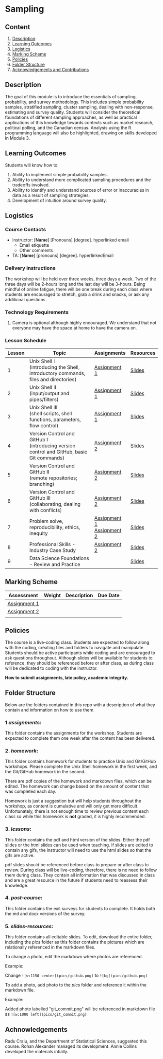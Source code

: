 # Sampling

## Content

1. [Description](https://github.com/UofT-DSI/sampling#description)
2. [Learning Outcomes](https://github.com/UofT-DSI/sampling#learning-outcomes)
3. [Logistics](https://github.com/UofT-DSI/sampling#logistics)
4. [Marking Scheme](https://github.com/UofT-DSI/sampling#marking-scheme)
5. [Policies](https://github.com/UofT-DSI/sampling#policies)
6. [Folder Structure](https://github.com/UofT-DSI/sampling#folder-structure)
7. [Acknowledgements and Contributions](https://github.com/UofT-DSI/sampling#acknowledgements-and-contributions)

## Description

The goal of this module is to introduce the essentials of sampling, probability, and survey methodology. This includes simple probability samples, stratified sampling, cluster sampling, dealing with non-response, estimating and survey quality. Students will consider the theoretical foundations of different sampling approaches, as well as practical applications of this knowledge towards contexts such as market research, political polling, and the Canadian census. Analysis using the R programming language will also be highlighted, drawing on skills developed in Module 3.

## Learning Outcomes
Students will know how to:

1. Ability to implement simple probability samples.
2. Ability to understand more complicated sampling procedures and the tradeoffs involved.
3. Ability to identify and understand sources of error or inaccuracies in data as a result of sampling strategies.
4. Development of intuition around survey quality.

## Logistics

### Course Contacts
* Instructor: [**Name**] [Pronouns] [degree]. hyperlinked email
  * Email etiquette
  * Other comments 
* TA: [**Name**] [pronouns] [degree]. hyperlinkedEmail

### Delivery instructions
The workshop will be held over three weeks, three days a week. Two of the three days will be 2-hours long and the last day will be 3-hours. Being mindful of online fatigue, there will be one break during each class where students are encouraged to stretch, grab a drink and snacks, or ask any additional questions.

### Technology Requirements
1. Camera is optional although highly encouraged. We understand that not everyone may have the space at home to have the camera on.


### Lesson Schedule
| Lesson | Topic                                                                                        | Assignments      | Resources  |
|--------|----------------------------------------------------------------------------------------------|------------------|------------|
| 1      | Unix Shell I <br>(introducing the Shell, introductory commands, files and directories)       | [Assignment 1]() | [Slides]() |
| 2      | Unix Shell II<br>(input/output and pipes/filters)                                            | [Assignment 1]() | [Slides]() |
| 3      | Unix Shell III<br>(shell scripts, shell functions, parameters, flow control)                 | [Assignment 1]() | [Slides]() |
| 4      | Version Control and GitHub I<br>(introducing version control and GitHub, basic Git commands) | [Assignment 2]() | [Slides]() |
| 5      | Version Control and GitHub II<br>(remote repositories; branching)                            | [Assignment 2]() | [Slides]() |
| 6      | Version Control and GitHub III <br>(collaborating, dealing with conflicts)                   | [Assignment 2]() | [Slides]() |
| 7      | Problem solve, reproducibility, ethics, inequity                                             | [Assignment 1]() <br> [Assignment 2]() | [Slides]() |
| 8      | Professional Skills - Industry Case Study                                                    | [Assignment 2]() | [Slides]() |
| 9      | Data Science Foundations - Review and Practice                                               |                  | [Slides]() |

## Marking Scheme
| Assessment       | Weight | Description | Due Date |
|------------------|--------|-------------|----------|
| [Assignment 1]() |        |             |          |
| [Assignment 2]() |        |             |          |
|                  |        |             |          |

## Policies
The course is a live-coding class. Students are expected to follow along with the coding, creating files and folders to navigate and manipulate. Students should be active participants while coding and are encouraged to ask questions throughout. Although slides will be available for students to reference, they should be referenced before or after class, as during class will be dedicated to coding with the instructor.

**How to submit assignments, late policy, academic integrity.**

## Folder Structure
Below are the folders contained in this repo with a description of what they contain and information on how to use them.

### 1 *assignments*:
This folder contains the assignments for the workshop. Students are expected to complete them one week after the content has been delivered.

### 2. *homework*:
This folder contains homework for students to practice Unix and Git/GitHub workshops. Please complete the Unix Shell homework in the first week, and the Git/GitHub homework in the second.

There are pdf copies of the homework and markdown files, which can be edited. The homework can change based on the amount of content that was completed each day.

Homework is just a suggestion but will help students throughout the workshop, as content is cumulative and will only get more difficult. Unfortunately, there is not enough time to review previous content each class so while this homework is **not** graded, it is highly recommended.

### 3. *lessons*:
This folder contains the pdf and html version of the slides. Either the pdf slides or the html slides can be used when teaching. If slides are edited to contain any gifs, the instructor will need to use the html slides so that the gifs are active.

pdf slides should be referenced before class to prepare or after class to review. During class will be live-coding, therefore, there is no need to follow them during class. They contain all information that was discussed in class and are a great resource in the future if students need to reassess their knowledge.

### 4. *post-course*:
This folder contains the exit surveys for students to complete. It holds both the md and docx versions of the survey.

### 5. *slides-resources*:
This folder contains all editable slides. To edit, download the entire folder, including the *pics* folder as this folder contains the pictures which are relationally referenced in the markdown files.

To change a photo, edit the markdown where photos are referenced.

Example: 

Change `![w:1150 center](pics/github.png)` to `![bg](pics/github.png)`

To add a photo, add photo to the *pics* folder and reference it within the markdown file.

Example:

Added photo labelled "git_commit.png" will be referenced in markdown file as `![w:1000 left](pics/git_commit.png)`

## Achnowledgements

Radu Craiu, and the Department of Statistical Sciences, suggested this course. Rohan Alexander managed its development. Annie Collins developed the materials intially.

